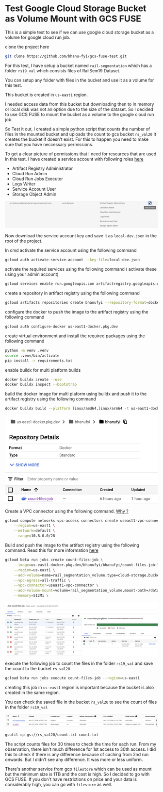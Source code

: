 # Test Google Cloud Storage Bucket as Volume Mount with GCS FUSE

This is a simple test to see if we can use google cloud storage bucket as a volume for google cloud run job.

clone the project here

```bash
git clone https://github.com/bhanu-fyi/gcs-fuse-test.git
```

For this test, I have setup a bucket named `rail-segmentation` which has a folder `rs19_val` which consists files of RailSem19 Dataset.

You can setup any folder with files in the bucket and use it as a volume for this test.

This bucket is created in `us-east1` region.

I needed access data from this bucket but downloading then to In memory or local disk was not an option due to the size of the dataset. So I decided to use GCS FUSE to mount the bucket as a volume to the google cloud run job.

So Test it out, I created a simple python script that counts the number of files in the mounted bucket and uploads the count to gcs bucket `rs_val20` It creates the bucket if doesn't exist. For this to happen you need to make sure that you have neccessary permissions. 

To get a clear picture of permissions that I need for resources that are used in this test. I have created a service account with following roles [here](https://console.cloud.google.com/iam-admin/serviceaccounts/create)

* Artifact Registry Administrator
* Cloud Run Admin
* Cloud Run Jobs Executor
* Logs Writer
* Service Account User
* Storage Object Admin

![service account](/imgs/service-account.png)

Now download the service account key and save it as `local-dev.json` in the root of the project.

In cmd activate the service account using the following command

```bash
gcloud auth activate-service-account --key-file=local-dev.json
```

activate the required services using the following command ( activate these using your admin account)

```bash
gcloud services enable run.googleapis.com artifactregistry.googleapis.com compute.googleapis.com serviceusage.googleapis.com
```

create a repository in artifact registry using the following command

```bash
gcloud artifacts repositories create bhanufyi --repository-format=docker --location=us-east1
```

configure the docker to push the image to the artifact registry using the following command

```bash
gcloud auth configure-docker us-east1-docker.pkg.dev
```

create virtual environment and install the required packages using the following command

```bash
python -m venv .venv
source .venv/bin/activate
pip install -r requirements.txt
```

enable buildx for multi platform builds

```bash
docker buildx create --use
docker buildx inspect --bootstrap
```

build the docker image for multi plaform using buildx and push it to the artifact registry using the following command

```bash
docker buildx build --platform linux/amd64,linux/arm64 -t us-east1-docker.pkg.dev/bhanufyi/bhanufyi/count-files-job:latest --push .
```
![Artifact Registry](/imgs/artifact-registry.png)

Create a VPC connector using the following command. [Why ?](https://cloud.google.com/run/docs/configuring/jobs/cloud-storage-volume-mounts#network-bandwidth)

```bash
gcloud compute networks vpc-access connectors create useast1-vpc-connector \
    --region=us-east1 \
    --network=default \
    --range=10.8.0.0/28
```

Build and push the image to the artifact registry using the following command. Read this for more information [here](https://cloud.google.com/run/docs/configuring/jobs/cloud-storage-volume-mounts)

```bash
gcloud beta run jobs create count-files-job \
    --image=us-east1-docker.pkg.dev/bhanufyi/bhanufyi/count-files-job:latest \
    --region=us-east1 \
    --add-volume=name=rail_segmentation_volume,type=cloud-storage,bucket=rail-segmentation \
    --vpc-egress=all-traffic \
    --vpc-connector=useast1-vpc-connector \
    --add-volume-mount=volume=rail_segmentation_volume,mount-path=/data \
    --memory=512Mi \
```

![cloud run jobs](/imgs/cloudrun-jobs.png)

execute the following job to count the files in the folder `rs19_val` and save the count to the bucket `rs_val20`

```bash
gcloud beta run jobs execute count-files-job --region=us-east1
```

creating this job in `us-east1` region is important because the bucket is also created in the same region.

You can check the saved file in the bucket `rs_val20` to see the count of files in the folder `rs19_val`

![Image](/imgs/buckets.png)


```bash
gsutil cp gs://rs_val20/count.txt count.txt
```

The script counts files for 30 times to check the time for each run. From my observation, there isn't much difference for 1st access to 30th access. I did this to check if there is any difference because of caching from 2nd run onwards. But I didn't see any difference. It was more or less uniform.

There's another service from gcp `filestore` which can be used as mount but the minimum size is 1TB and the cost is high. So I decided to go with GCS FUSE.
If you don't have restrictions on price and your data is considerably high, you can go with `filestore` as well.
